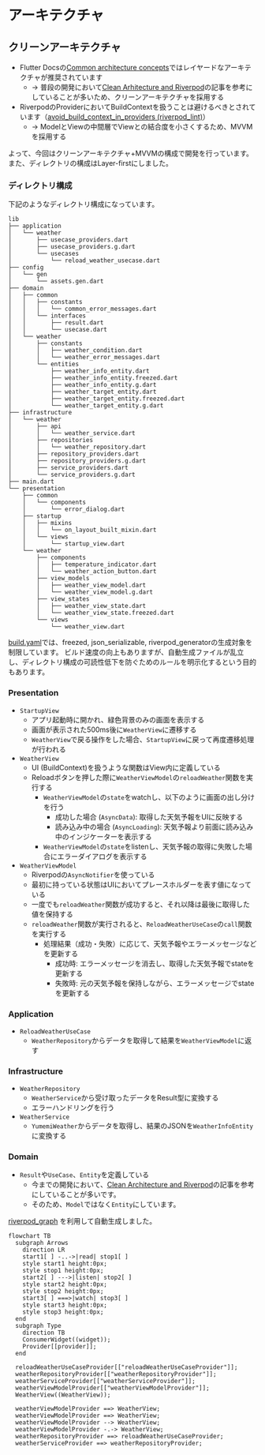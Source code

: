 # アーキテクチャ

## クリーンアーキテクチャ

- Flutter Docsの[Common architecture concepts](https://docs.flutter.dev/app-architecture/concepts)ではレイヤードなアーキテクチャが推奨されています
  - → 普段の開発において[Clean Arhitecture and Riverpod](https://otakoyi.software/blog/flutter-clean-architecture-with-riverpod-and-supabase)の記事を参考にしていることが多いため、クリーンアーキテクチャを採用する
- RiverpodのProviderにおいてBuildContextを扱うことは避けるべきとされています（[avoid_build_context_in_providers (riverpod_lint)](https://pub.dev/packages/riverpod_lint#avoid_build_context_in_providers-riverpod_generator-only)）
  - → ModelとViewの中間層でViewとの結合度を小さくするため、MVVMを採用する

よって、今回はクリーンアーキテクチャ+MVVMの構成で開発を行っています。
また、ディレクトリの構成はLayer-firstにしました。

### ディレクトリ構成

下記のようなディレクトリ構成になっています。

```
lib
├── application
│   └── weather
│       ├── usecase_providers.dart
│       ├── usecase_providers.g.dart
│       └── usecases
│           └── reload_weather_usecase.dart
├── config
│   └── gen
│       └── assets.gen.dart
├── domain
│   ├── common
│   │   ├── constants
│   │   │   └── common_error_messages.dart
│   │   └── interfaces
│   │       ├── result.dart
│   │       └── usecase.dart
│   └── weather
│       ├── constants
│       │   ├── weather_condition.dart
│       │   └── weather_error_messages.dart
│       └── entities
│           ├── weather_info_entity.dart
│           ├── weather_info_entity.freezed.dart
│           ├── weather_info_entity.g.dart
│           ├── weather_target_entity.dart
│           ├── weather_target_entity.freezed.dart
│           └── weather_target_entity.g.dart
├── infrastructure
│   └── weather
│       ├── api
│       │   └── weather_service.dart
│       ├── repositories
│       │   └── weather_repository.dart
│       ├── repository_providers.dart
│       ├── repository_providers.g.dart
│       ├── service_providers.dart
│       └── service_providers.g.dart
├── main.dart
└── presentation
    ├── common
    │   └── components
    │       └── error_dialog.dart
    ├── startup
    │   ├── mixins
    │   │   └── on_layout_built_mixin.dart
    │   └── views
    │       └── startup_view.dart
    └── weather
        ├── components
        │   ├── temperature_indicator.dart
        │   └── weather_action_button.dart
        ├── view_models
        │   ├── weather_view_model.dart
        │   └── weather_view_model.g.dart
        ├── view_states
        │   ├── weather_view_state.dart
        │   └── weather_view_state.freezed.dart
        └── views
            └── weather_view.dart
```

[build.yaml](./build.yaml)では、freezed, json_serializable, riverpod_generatorの生成対象を制限しています。
ビルド速度の向上もありますが、自動生成ファイルが乱立し、ディレクトリ構成の可読性低下を防ぐためのルールを明示化するという目的もあります。

### Presentation

- `StartupView`
  - アプリ起動時に開かれ、緑色背景のみの画面を表示する
  - 画面が表示された500ms後に`WeatherView`に遷移する
  - `WeatherView`で戻る操作をした場合、`StartupView`に戻って再度遷移処理が行われる
- `WeatherView`
  - UI (BuildContext)を扱うような関数はView内に定義している
  - Reloadボタンを押した際に`WeatherViewModel`の`reloadWeather`関数を実行する
    - `WeatherViewModel`の`state`をwatchし、以下のように画面の出し分けを行う
      - 成功した場合 (`AsyncData`): 取得した天気予報をUIに反映する
      - 読み込み中の場合 (`AsyncLoading`): 天気予報より前面に読み込み中のインジケーターを表示する
    - `WeatherViewModel`の`state`をlistenし、天気予報の取得に失敗した場合にエラーダイアログを表示する
- `WeatherViewModel`
  - Riverpodの`AsyncNotifier`を使っている
  - 最初に持っている状態はUIにおいてプレースホルダーを表す値になっている
  - 一度でも`reloadWeather`関数が成功すると、それ以降は最後に取得した値を保持する
  - `reloadWeather`関数が実行されると、`ReloadWeatherUseCase`の`call`関数を実行する
    - 処理結果（成功・失敗）に応じて、天気予報やエラーメッセージなどを更新する
      - 成功時: エラーメッセージを消去し、取得した天気予報でstateを更新する
      - 失敗時: 元の天気予報を保持しながら、エラーメッセージでstateを更新する

### Application

- `ReloadWeatherUseCase`
  - `WeatherRepository`からデータを取得して結果を`WeatherViewModel`に返す

### Infrastructure

- `WeatherRepository`
  - `WeatherService`から受け取ったデータをResult型に変換する
  - エラーハンドリングを行う
- `WeatherService`
  - `YumemiWeather`からデータを取得し、結果のJSONを`WeatherInfoEntity`に変換する

### Domain

- `Result`や`UseCase`、`Entity`を定義している
  - 今までの開発において、[Clean Architecture and Riverpod](https://otakoyi.software/blog/flutter-clean-architecture-with-riverpod-and-supabase)の記事を参考にしていることが多いです。
  - そのため、`Model`ではなく`Entity`にしています。

[riverpod_graph](https://github.com/rrousselGit/riverpod/tree/master/packages/riverpod_graph) を利用して自動生成しました。

```mermaid
flowchart TB
  subgraph Arrows
    direction LR
    start1[ ] -..->|read| stop1[ ]
    style start1 height:0px;
    style stop1 height:0px;
    start2[ ] --->|listen| stop2[ ]
    style start2 height:0px;
    style stop2 height:0px;
    start3[ ] ===>|watch| stop3[ ]
    style start3 height:0px;
    style stop3 height:0px;
  end
  subgraph Type
    direction TB
    ConsumerWidget((widget));
    Provider[[provider]];
  end

  reloadWeatherUseCaseProvider[["reloadWeatherUseCaseProvider"]];
  weatherRepositoryProvider[["weatherRepositoryProvider"]];
  weatherServiceProvider[["weatherServiceProvider"]];
  weatherViewModelProvider[["weatherViewModelProvider"]];
  WeatherView((WeatherView));

  weatherViewModelProvider ==> WeatherView;
  weatherViewModelProvider ==> WeatherView;
  weatherViewModelProvider --> WeatherView;
  weatherViewModelProvider -.-> WeatherView;
  weatherRepositoryProvider ==> reloadWeatherUseCaseProvider;
  weatherServiceProvider ==> weatherRepositoryProvider;
```
